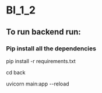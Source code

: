 # BI_1_2

## To run backend run:

### Pip install all the dependencies

pip install -r requirements.txt

cd back

uvicorn main:app --reload
